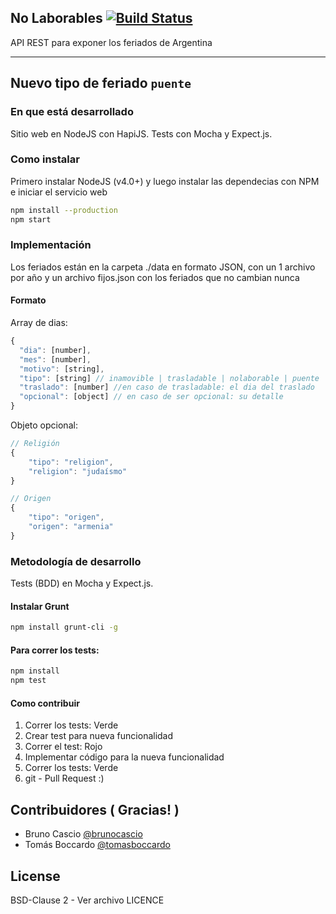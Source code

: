 ## No Laborables [![Build Status](https://secure.travis-ci.org/pjnovas/nolaborables.png?branch=feature-v2)](http://travis-ci.org/pjnovas/nolaborables)
API REST para exponer los feriados de Argentina

---
**Nuevo tipo de feriado `puente`**
---

### En que está desarrollado
Sitio web en NodeJS con HapiJS. Tests con Mocha y Expect.js.

### Como instalar
Primero instalar NodeJS (v4.0+) y luego instalar las dependecias con NPM e iniciar el servicio web

```bash
npm install --production
npm start
```

### Implementación
Los feriados están en la carpeta ./data en formato JSON, con un 1 archivo por año y un archivo fijos.json con los feriados que no cambian nunca

#### Formato

Array de dias:

```javascript
{
  "dia": [number],
  "mes": [number],
  "motivo": [string],
  "tipo": [string] // inamovible | trasladable | nolaborable | puente
  "traslado": [number] //en caso de trasladable: el dia del traslado
  "opcional": [object] // en caso de ser opcional: su detalle
}
```

Objeto opcional:

```javascript
// Religión
{
	"tipo": "religion",
	"religion": "judaísmo"
}

// Origen
{
	"tipo": "origen",
	"origen": "armenia"
}
```

### Metodología de desarrollo
Tests (BDD) en Mocha y Expect.js.

#### Instalar Grunt

```bash
npm install grunt-cli -g
```

#### Para correr los tests:

```bash
npm install
npm test
```

#### Como contribuir
1. Correr los tests: Verde
2. Crear test para nueva funcionalidad
3. Correr el test: Rojo
4. Implementar código para la nueva funcionalidad
5. Correr los tests: Verde
6. git - Pull Request :)

## Contribuidores ( Gracias! )
* Bruno Cascio [@brunocascio](https://github.com/brunocascio)
* Tomás Boccardo [@tomasboccardo](https://github.com/tomasboccardo)

## License
BSD-Clause 2 - Ver archivo LICENCE
